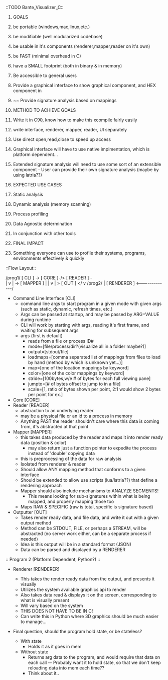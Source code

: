 ::TODO Bante_Visualizer_C::

1. GOALS
  1. be portable (windows,mac,linux,etc.)
  2. be modifiable (well modularized codebase)
  3. be usable in it's components (renderer,mapper,reader on it's own)
  4. be FAST (minimal overhead in C)
  5. have a SMALL footprint (both in binary & in memory)
  6. Be accessible to general users
  7. Provide a graphical interface to show graphical component, and HEX component in
  8. ~~ Provide signature analysis based on mappings

2. METHOD TO ACHIEVE GOALS
  1. Write it in C90, know how to make this xcompile fairly easily
  2. write interface, renderer, mapper, reader, UI separately
  3. Use direct open,read,close to speed up access
  5. Graphical interface will have to use native implmentation, which is platform dependent...
  6. Extended signature analysis will need to use some sort of an extensible component
    - User can provide their own signature analysis (maybe by using latria??)

3. EXPECTED USE CASES
  1. Static analysis
  2. Dynamic analysis (memory scanning)
  3. Process profiling
  4. Data Agnostic determination
  5. In conjunction with other tools

4. FINAL IMPACT
  1. Something everyone can use to profile their systems, programs, environments effectively & quickly

::Flow Layout::

/prog1/
[ CLI ] -> [ CORE ]-/> [ READER ] -\
                    |       v      |
                    -> [ MAPPER ]  |
                    |       v      |
                    \> [ OUT    ] </
                            v
  /prog2/                   |
[ RENDERER ]  <-------------/

* Command Line Interface [CLI]
  - command line args to start program in a given mode with given args (such as static, dynamic, refresh times, etc.)
  - Args can be passed at startup, and may be passed by ARG=VALUE during runtime
  - CLI will work by starting with args, reading it's first frame, and waiting for subsequent args
  - args (first is default)
    - reads from a file or process ID#
    - mode=[file/process/dir?(visualize all in a folder maybe?)]
    - output=[stdout/file]
    - loadmaps=[comma separated list of mappings from files to load by hand (method by which is unknown yet...)]
    - map=[one of the location mappings by keyword]
    - color=[one of the color mappings by keyword]
    - stride=[100bytes,w/e # of bytes for each full viewing pane]
    - jumpto=[# of bytes offset to jump to in a file]
    - scale=[1, ratio of bytes shown per point, 2:1 would show 2 bytes per point for ex.]
* Core [CORE]
* Reader [READER]
  - abstraction to an underlying reader
  - may be a physical file or an id to a process in memory
  - Anything PAST the reader shouldn't care where this data is coming from, it's abstracted at that point
* Mapper [MAPPER]
  - this takes data produced by the reader and maps it into render ready data (position & color)
    - may also return just a function pointer to expedite the process instead of 'double' copying data
  - this is preprocessing of the data for raw analysis
  - Isolated from renderer & reader
  - Should allow ANY mapping method that conforms to a given interface
  - Should be extended to allow use scripts (lua/latria??) that define a rendering approach
  - Mapper should also include mechanisms to ANALYZE SEGMENTS!
    - This means looking for sub-signatures within what is being mapped, and properly mapping those too
  - Maps RAW & SPECIFIC (raw is total, specific is signature based)
* Outputter [OUT]
  - Takes render ready data, and file data, and write it out with a given output method
  - Method can be STDOUT, FILE, or perhaps a STREAM, will be abstracted (no server work either, can be a separate process if needed)
  - Idea is this output will be in a standard format (JSON)
  - Data can be parsed and displayed by a RENDERER

:: Program 2 (Platform Dependent, Python?) ::
* Renderer [RENDERER]
  - This takes the render ready data from the output, and presents it visually
  - Utilizes the system available graphics api to render
  - Also takes data read & displays it on the screen, corresponding to what is visually present
  - Will vary based on the system
  - THIS DOES NOT HAVE TO BE IN C!
  - Can write this in Python where 3D graphics should be much easier to manage...

* Final question, should the program hold state, or be stateless?
  - With state
    - Holds it as it goes in mem
  - Without state
    - Returns arg data to the program, and would require that data on each call
  -- Probably want it to hold state, so that we don't keep reloading data into mem each time??
    - Think about it..
